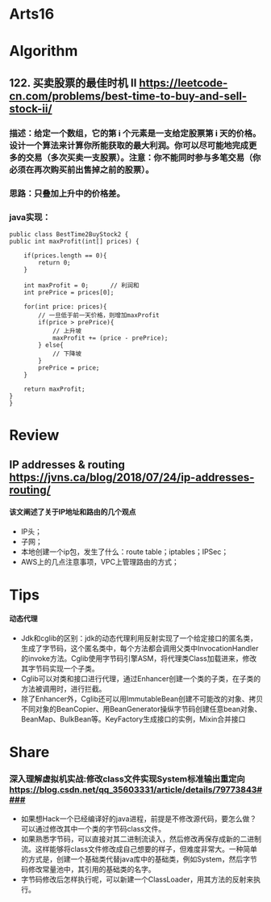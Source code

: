 Arts16
===

# Algorithm
## 122. 买卖股票的最佳时机 II  <https://leetcode-cn.com/problems/best-time-to-buy-and-sell-stock-ii/>
### 描述：给定一个数组，它的第 i 个元素是一支给定股票第 i 天的价格。设计一个算法来计算你所能获取的最大利润。你可以尽可能地完成更多的交易（多次买卖一支股票）。注意：你不能同时参与多笔交易（你必须在再次购买前出售掉之前的股票）。
### 思路：只叠加上升中的价格差。
### java实现：
	public class BestTime2BuyStock2 {
    public int maxProfit(int[] prices) {

    	if(prices.length == 0){
    		return 0;
    	}
    	
    	int maxProfit = 0;		// 利润和
    	int prePrice = prices[0];
    	
    	for(int price: prices){
    		// 一旦低于前一天价格，则增加maxProfit
    		if(price > prePrice){
    			// 上升坡
    			maxProfit += (price - prePrice);
    		} else{
    			// 下降坡
    		}
    		prePrice = price;
    	}
    	
    	return maxProfit;
    }  
	}

	
# Review
## IP addresses & routing <https://jvns.ca/blog/2018/07/24/ip-addresses-routing/>  
#### 该文阐述了关于IP地址和路由的几个观点
 - IP头；
 - 子网；
 - 本地创建一个ip包，发生了什么：route table；iptables；IPSec；
 - AWS上的几点注意事项，VPC上管理路由的方式；


# Tips
#### 动态代理
 - Jdk和cglib的区别：jdk的动态代理利用反射实现了一个给定接口的匿名类，生成了字节码，这个匿名类中，每个方法都会调用父类中InvocationHandler的invoke方法。Cglib使用字节码引擎ASM，将代理类Class加载进来，修改其字节码实现一个子类。
 - Cglib可以对类和接口进行代理，通过Enhancer创建一个类的子类，在子类的方法被调用时，进行拦截。
 - 除了Enhancer外，Cglib还可以用ImmutableBean创建不可能改的对象、拷贝不同对象的BeanCopier、用BeanGenerator操纵字节码创建任意bean对象、BeanMap、BulkBean等。KeyFactory生成接口的实例，Mixin合并接口



# Share
### 深入理解虚拟机实战:修改class文件实现System标准输出重定向 https://blog.csdn.net/qq_35603331/article/details/79773843####
 - 如果想Hack一个已经编译好的java进程，前提是不修改源代码，要怎么做？可以通过修改其中一个类的字节码class文件。
 - 如果熟悉字节码，可以直接对其二进制流读入，然后修改再保存成新的二进制流。这样能够将class文件修改成自己想要的样子，但难度非常大。一种简单的方式是，创建一个基础类代替java库中的基础类，例如System，然后字节码修改常量池中，其引用的基础类的名字。
 - 字节码修改后怎样执行呢，可以新建一个ClassLoader，用其方法的反射来执行。


